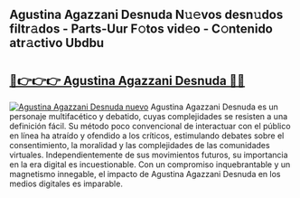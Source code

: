 ## Agustina Agazzani Desnuda N𝚞𝚎vos desn𝚞dos filtr𝚊dos - Parts-Uur F𝚘tos vid𝚎o - C𝚘ntenido atr𝚊ctivo Ubdbu

# <h2><a href="http://mbc73g.tromn.icu/?c=Agustina+Agazzani+Desnuda">🔗👉👉👉 Agustina Agazzani Desnuda 🔗🔗</a></h2>

[![Agustina Agazzani Desnuda nuevo](https://i.imgur.com/pEAQMta.gif)](http://mbc73g.tromn.icu/?c=Agustina+Agazzani+Desnuda)
Agustina Agazzani Desnuda es un personaje multifacético y debatido, cuyas complejidades se resisten a una definición fácil.  Su método poco convencional de interactuar con el público en línea ha atraído y ofendido a los críticos, estimulando debates sobre el consentimiento, la moralidad y las complejidades de las comunidades virtuales. Independientemente de sus movimientos futuros, su importancia en la era digital es incuestionable. Con un compromiso inquebrantable y un magnetismo innegable, el impacto de Agustina Agazzani Desnuda en los medios digitales es imparable.
